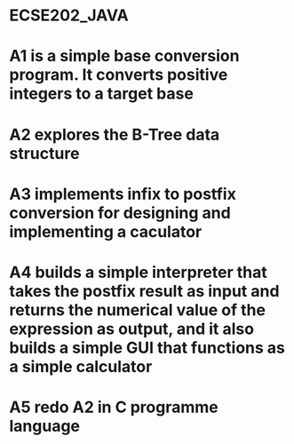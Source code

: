 # ECSE202_JAVA
# A1 is a simple base conversion program. It converts positive integers to a target base
# A2 explores the B-Tree data structure
# A3 implements infix to postfix conversion for designing and implementing a caculator
# A4 builds a simple interpreter that takes the postfix result as input and returns the numerical value of the expression as output, and it also builds a simple GUI that functions as a simple calculator
# A5 redo A2 in C programme language
